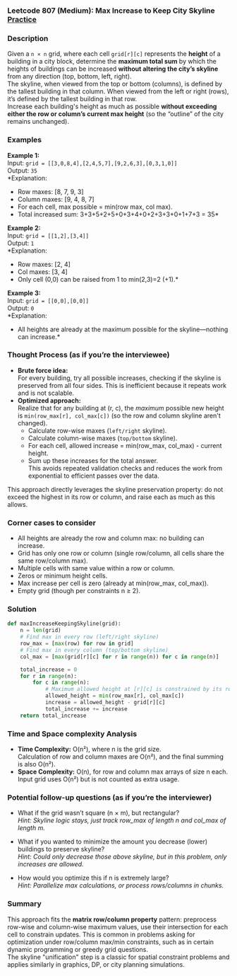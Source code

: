 ### Leetcode 807 (Medium): Max Increase to Keep City Skyline [Practice](https://leetcode.com/problems/max-increase-to-keep-city-skyline)

### Description  
Given a `n × n` grid, where each cell `grid[r][c]` represents the **height** of a building in a city block, determine the **maximum total sum** by which the heights of buildings can be increased **without altering the city’s skyline** from any direction (top, bottom, left, right).  
The skyline, when viewed from the top or bottom (columns), is defined by the tallest building in that column. When viewed from the left or right (rows), it’s defined by the tallest building in that row.  
Increase each building's height as much as possible **without exceeding either the row or column’s current max height** (so the “outline” of the city remains unchanged).

### Examples  

**Example 1:**  
Input: `grid = [[3,0,8,4],[2,4,5,7],[9,2,6,3],[0,3,1,0]]`  
Output: `35`  
*Explanation:  
- Row maxes:   [8, 7, 9, 3]  
- Column maxes: [9, 4, 8, 7]  
- For each cell, max possible = min(row max, col max).  
- Total increased sum: 3+3+5+2+5+0+3+4+0+2+3+3+0+1+7+3 = 35*

**Example 2:**  
Input: `grid = [[1,2],[3,4]]`  
Output: `1`  
*Explanation:  
- Row maxes: [2, 4]  
- Col maxes: [3, 4]  
- Only cell (0,0) can be raised from 1 to min(2,3)=2 (+1).*

**Example 3:**  
Input: `grid = [[0,0],[0,0]]`  
Output: `0`  
*Explanation:  
- All heights are already at the maximum possible for the skyline—nothing can increase.*

### Thought Process (as if you’re the interviewee)  

- **Brute force idea:**  
  For every building, try all possible increases, checking if the skyline is preserved from all four sides. This is inefficient because it repeats work and is not scalable.
- **Optimized approach:**  
  Realize that for any building at (r, c), the *maximum* possible new height is `min(row_max[r], col_max[c])` (so the row and column skyline aren't changed).  
  - Calculate row-wise maxes (`left/right` skyline).
  - Calculate column-wise maxes (`top/bottom` skyline).
  - For each cell, allowed increase = min(row_max, col_max) - current height.
  - Sum up these increases for the total answer.  
  This avoids repeated validation checks and reduces the work from exponential to efficient passes over the data.

This approach directly leverages the skyline preservation property: do not exceed the highest in its row or column, and raise each as much as this allows.

### Corner cases to consider  
- All heights are already the row and column max: no building can increase.
- Grid has only one row or column (single row/column, all cells share the same row/column max).
- Multiple cells with same value within a row or column.
- Zeros or minimum height cells.
- Max increase per cell is zero (already at min(row_max, col_max)).
- Empty grid (though per constraints n ≥ 2).

### Solution

```python
def maxIncreaseKeepingSkyline(grid):
    n = len(grid)
    # Find max in every row (left/right skyline)
    row_max = [max(row) for row in grid]
    # Find max in every column (top/bottom skyline)
    col_max = [max(grid[r][c] for r in range(n)) for c in range(n)]

    total_increase = 0
    for r in range(n):
        for c in range(n):
            # Maximum allowed height at [r][c] is constrained by its row and column
            allowed_height = min(row_max[r], col_max[c])
            increase = allowed_height - grid[r][c]
            total_increase += increase
    return total_increase
```

### Time and Space complexity Analysis  

- **Time Complexity:** O(n²), where n is the grid size.  
  Calculation of row and column maxes are O(n²), and the final summing is also O(n²).
- **Space Complexity:** O(n), for row and column max arrays of size n each. Input grid uses O(n²) but is not counted as extra usage.

### Potential follow-up questions (as if you’re the interviewer)  

- What if the grid wasn’t square (n × m), but rectangular?  
  *Hint: Skyline logic stays, just track row_max of length n and col_max of length m.*

- What if you wanted to minimize the amount you decrease (lower) buildings to preserve skyline?  
  *Hint: Could only decrease those above skyline, but in this problem, only increases are allowed.*

- How would you optimize this if n is extremely large?  
  *Hint: Parallelize max calculations, or process rows/columns in chunks.*

### Summary

This approach fits the **matrix row/column property** pattern: preprocess row-wise and column-wise maximum values, use their intersection for each cell to constrain updates. This is common in problems asking for optimization under row/column max/min constraints, such as in certain dynamic programming or greedy grid questions.  
The skyline "unification" step is a classic for spatial constraint problems and applies similarly in graphics, DP, or city planning simulations.